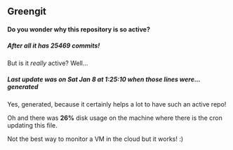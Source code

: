 ## Greengit

#### Do you wonder why this repository is so active?

##### After all it has 25469 commits!

But is it *really* active? Well...

##### Last update was on Sat Jan 8 at 1:25:10 when those lines were... generated

Yes, generated, because it certainly helps a lot to have such an active repo!

Oh and there was **26%** disk usage on the machine
where there is the cron updating this file.

Not the best way to monitor a VM in the cloud but it works! :)
